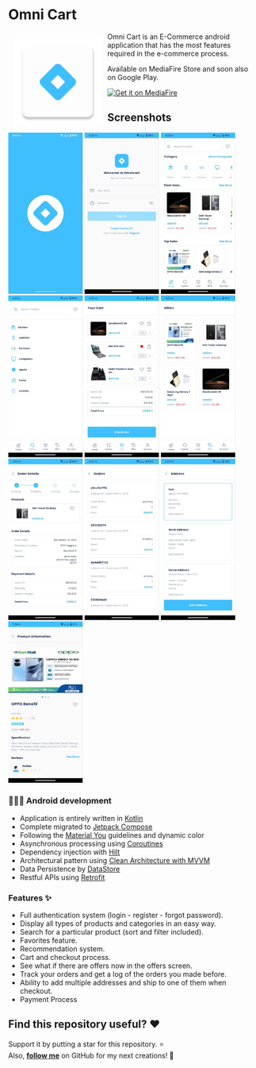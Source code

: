 # Omni Cart
<img src="assets/icon.webp" align="left" width="180" hspace="10" vspace="10" />

Omni Cart is an E-Commerce android application that has the most features required in the e-commerce process.

Available on MediaFire Store and soon also on Google Play.

<a href="https://www.mediafire.com/file/zy7copdonxraghf/Omni_Cart.apk/file">
  <img
    alt="Get it on MediaFire"
    height="80"
    src="https://logos-download.com/wp-content/uploads/2019/11/Mediafire_Logo-700x188.png"/>
</a>

## Screenshots

<div>
   <img src="assets/1.jpg" width="150" alt="Screenshot 1">
   <img src="assets/2.jpg" width="150" alt="Screenshot 2">
   <img src="assets/3.jpg" width="150" alt="Screenshot 3">
    <img src="assets/4.jpg" width="150" alt="Screenshot 4">
    <img src="assets/5.jpg" width="150" alt="Screenshot 5">
  <img src="assets/6.jpg" width="150" alt="Screenshot 6">
  <img src="assets/9.jpg" width="150" alt="Screenshot 7">
  <img src="assets/8.jpg" width="150" alt="Screenshot 8">
  <img src="assets/10.jpg" width="150" alt="Screenshot 8">
  <img src="assets/14.jpg" width="150" alt="Screenshot 8">
</div>

### 🧑🏻‍💻 Android development

- Application is entirely written in [Kotlin](https://kotlinlang.org)
- Complete migrated to [Jetpack Compose](https://developer.android.com/jetpack/compose)
- Following the [Material You](https://m3.material.io/) guidelines and dynamic color
- Asynchronous processing using [Coroutines](https://kotlin.github.io/kotlinx.coroutines/)
- Dependency injection with [Hilt](https://dagger.dev/hilt/)
- Architectural pattern using [Clean Architecture with MVVM](https://blog.cleancoder.com/uncle-bob/2012/08/13/the-clean-architecture.html)
- Data Persistence by [DataStore](https://developer.android.com/topic/libraries/architecture/datastore)
- Restful APIs using [Retrofit](https://square.github.io/retrofit/)

### Features ✨

- Full authentication system (login - register - forgot password).
- Display all types of products and categories in an easy way.
- Search for a particular product (sort and filter included).
- Favorites feature.
- Recommendation system.
- Cart and checkout process.
- See what if there are offers now in the offers screen.
- Track your orders and get a log of the orders you made before.
- Ability to add multiple addresses and ship to one of them when checkout.
- Payment Process

## Find this repository useful? :heart:
Support it by putting a star for this repository. :star: <br>
Also, __[follow me](https://github.com/3wiida)__ on GitHub for my next creations! 🤩
